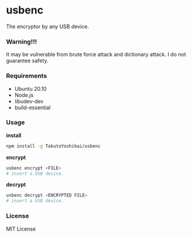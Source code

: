 # usbenc
The encryptor by any USB device. 

### Warning!!!
It may be vulnerable from brute force attack and dictionary attack. I do not guarantee safety.

### Requirements
* Ubuntu 20.10
* Node.js
* libudev-dev
* build-essential

### Usage
**install**
```bash
npm install -g TakutoYoshikai/usbenc
```

**encrypt**
```bash
usbenc encrypt <FILE>
# insert a USB device.
```

**decrypt**
```bash
usbenc decrypt <ENCRYPTED FILE>
# insert a USB device.
```

### License
MIT License
